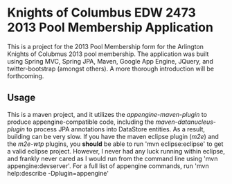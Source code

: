 Knights of Columbus EDW 2473 2013 Pool Membership Application
=============================================================
This is a project for the 2013 Pool Membership form for the Arlington Knights of Colubmus 2013 pool
membership.  The application was built using Spring MVC, Spring JPA, Maven, Google App Engine, JQuery, and
twitter-bootstrap (amongst others).  A more thorough introduction will be forthcoming.

Usage
-----
This is a maven project, and it utilizes the _appengine-maven-plugin_ to produce appengine-compatible code,
including the _maven-datanucleus-plugin_ to process JPA annotations into DataStore entities.  As a result,
building can be very slow.  If you have the maven eclipse plugin (_m2e_) and the _m2e-wtp_ plugins, you
__should__ be able to run 'mvn eclipse:eclipse' to get a valid eclipse project.  However, I never had any
luck running within eclipse, and frankly never cared as I would run from the command line using 'mvn 
appengine:devserver'.  For a full list of appengine commands, run 'mvn help:describe -Dplugin=appengine'